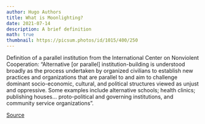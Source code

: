 ```yaml
---
author: Hugo Authors
title: What is Moonlighting?
date: 2021-07-14
description: A brief definition
math: true
thumbnail: https://picsum.photos/id/1015/400/250
---
```


Definition of a parallel institution from the International Center on Nonviolent Cooperation: “Alternative [or parallel] institution-building is understood broadly as the process undertaken by organized civilians to establish new practices and organizations that are parallel to and aim to challenge dominant socio-economic, cultural, and political structures viewed as unjust and oppressive. Some examples include alternative schools; health clinics; publishing houses… proto-political and governing institutions, and community service organizations”.

[Source](https://www.nonviolent-conflict.org/blog_post/alternative-institution-building-civil-resistance/)